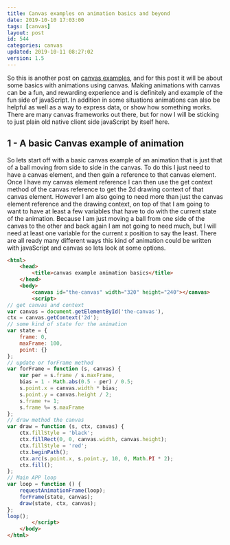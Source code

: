 ```yaml
---
title: Canvas examples on animation basics and beyond
date: 2019-10-10 17:03:00
tags: [canvas]
layout: post
id: 544
categories: canvas
updated: 2019-10-11 08:27:02
version: 1.5
---
```


So this is another post on [canvas examples](https://developer.mozilla.org/en-US/docs/Web/API/Canvas_API/Tutorial), and for this post it will be about some basics with animations using canvas. Making animations with canvas can be a fun, and rewarding experience and is definitely and example of the fun side of javaScript. In addition in some situations animations can also be helpful as well as a way to express data, or show how something works. There are many canvas frameworks out there, but for now I will be sticking to just plain old native client side javaScript by itself here.

<!-- more -->

## 1 - A basic Canvas example of animation

So lets start off with a basic canvas example of an animation that is just that of a ball moving from side to side in the canvas. To do this I just need to have a canvas element, and then gain a reference to that canvas element. Once I have my canvas element reference I can then use the get context method of the canvas reference to get the 2d drawing context of that canvas element.
However I am also going to need more than just the canvas element reference and the drawing context, on top of that I am going to want to have at least a few variables that have to do with the current state of the animation. Because I am just moving a ball from one side of the canvas to the other and back again I am not going to need much, but I will need at least one variable for the current x position to say the least. There are all ready many different ways this kind of animation could be written with javaScript and canvas so lets look at some options.

```html
<html>
    <head>
        <title>canvas example animation basics</title>
    </head>
    <body>
        <canvas id="the-canvas" width="320" height="240"></canvas>
        <script>
// get canvas and context
var canvas = document.getElementById('the-canvas'),
ctx = canvas.getContext('2d');
// some kind of state for the animation
var state = {
    frame: 0,
    maxFrame: 100,
    point: {}
};
// update or forFrame method
var forFrame = function (s, canvas) {
    var per = s.frame / s.maxFrame,
    bias = 1 - Math.abs(0.5 - per) / 0.5;
    s.point.x = canvas.width * bias;
    s.point.y = canvas.height / 2;
    s.frame += 1;
    s.frame %= s.maxFrame
};
// draw method the canvas
var draw = function (s, ctx, canvas) {
    ctx.fillStyle = 'black';
    ctx.fillRect(0, 0, canvas.width, canvas.height);
    ctx.fillStyle = 'red';
    ctx.beginPath();
    ctx.arc(s.point.x, s.point.y, 10, 0, Math.PI * 2);
    ctx.fill();
};
// Main APP loop
var loop = function () {
    requestAnimationFrame(loop);
    forFrame(state, canvas);
    draw(state, ctx, canvas);
};
loop();
        </script>
    </body>
</html>
```